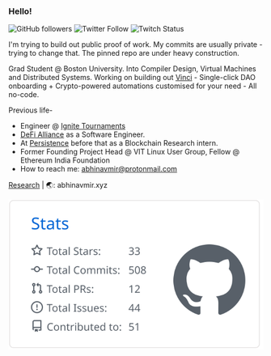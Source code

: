### Hello!

![GitHub followers](https://img.shields.io/github/followers/abhinavmir?style=social) ![Twitter Follow](https://img.shields.io/twitter/follow/abhinavmir?style=social) ![Twitch Status](https://img.shields.io/twitch/status/abhinavmir?style=social)

I'm trying to build out public proof of work. My commits are usually private - trying to change that. The pinned repo are under heavy construction.

Grad Student @ Boston University. Into Compiler Design, Virtual Machines and Distributed Systems. Working on building out [Vinci](https://vinci.so) - Single-click DAO onboarding + Crypto-powered automations customised for your need - All no-code.

Previous life-
- Engineer @ [Ignite Tournaments](https://www.ignitetournaments.com/)
- <a href="http://defialliance.co/">DeFi Alliance</a> as a Software Engineer.
- At <a href="https://persistence.one">Persistence</a> before that as a Blockchain Research intern.
- Former Founding Project Head @ VIT Linux User Group, Fellow @ Ethereum India Foundation
- How to reach me: abhinavmir@protonmail.com 

[Research](https://www.researchgate.net/profile/Abhinav_Srivastava34) | 🌏: abhinavmir.xyz

[![](./profile-summary-card-output/github/3-stats.svg)](https://github.com/vn7n24fzkq/github-profile-summary-cards)


